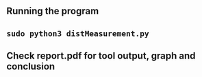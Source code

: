 ## Running the program
## `sudo python3 distMeasurement.py`

## Check report.pdf for tool output, graph and conclusion